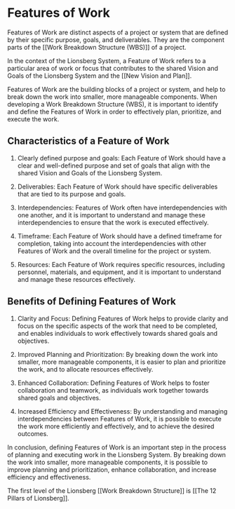 # Features of Work

Features of Work are distinct aspects of a project or system that are defined by their specific purpose, goals, and deliverables. They are the component parts of the [[Work Breakdown Structure (WBS)]] of a project. 

In the context of the Lionsberg System, a Feature of Work refers to a particular area of work or focus that contributes to the shared Vision and Goals of the Lionsberg System and the [[New Vision and Plan]]. 

Features of Work are the building blocks of a project or system, and help to break down the work into smaller, more manageable components. When developing a Work Breakdown Structure (WBS), it is important to identify and define the Features of Work in order to effectively plan, prioritize, and execute the work.

## Characteristics of a Feature of Work

1.  Clearly defined purpose and goals: Each Feature of Work should have a clear and well-defined purpose and set of goals that align with the shared Vision and Goals of the Lionsberg System.
    
2.  Deliverables: Each Feature of Work should have specific deliverables that are tied to its purpose and goals.
    
3.  Interdependencies: Features of Work often have interdependencies with one another, and it is important to understand and manage these interdependencies to ensure that the work is executed effectively.
    
4.  Timeframe: Each Feature of Work should have a defined timeframe for completion, taking into account the interdependencies with other Features of Work and the overall timeline for the project or system.
    
5.  Resources: Each Feature of Work requires specific resources, including personnel, materials, and equipment, and it is important to understand and manage these resources effectively.
    

## Benefits of Defining Features of Work

1.  Clarity and Focus: Defining Features of Work helps to provide clarity and focus on the specific aspects of the work that need to be completed, and enables individuals to work effectively towards shared goals and objectives.
    
2.  Improved Planning and Prioritization: By breaking down the work into smaller, more manageable components, it is easier to plan and prioritize the work, and to allocate resources effectively.
    
3.  Enhanced Collaboration: Defining Features of Work helps to foster collaboration and teamwork, as individuals work together towards shared goals and objectives.
    
4.  Increased Efficiency and Effectiveness: By understanding and managing interdependencies between Features of Work, it is possible to execute the work more efficiently and effectively, and to achieve the desired outcomes.
    

In conclusion, defining Features of Work is an important step in the process of planning and executing work in the Lionsberg System. By breaking down the work into smaller, more manageable components, it is possible to improve planning and prioritization, enhance collaboration, and increase efficiency and effectiveness.

The first level of the Lionsberg [[Work Breakdown Structure]] is [[The 12 Pillars of Lionsberg]].  